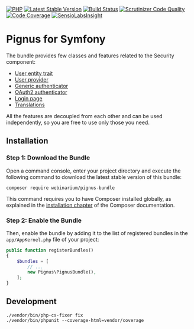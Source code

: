 [![PHP](https://img.shields.io/badge/PHP-7.0%2B-blue.svg)](https://secure.php.net/migration70)
[![Latest Stable Version](https://poser.pugx.org/webinarium/pignus-bundle/v/stable)](https://packagist.org/packages/webinarium/pignus-bundle)
[![Build Status](https://travis-ci.org/webinarium/PignusBundle.svg?branch=master)](https://travis-ci.org/webinarium/PignusBundle)
[![Scrutinizer Code Quality](https://scrutinizer-ci.com/g/webinarium/PignusBundle/badges/quality-score.png?b=master)](https://scrutinizer-ci.com/g/webinarium/PignusBundle/?branch=master)
[![Code Coverage](https://scrutinizer-ci.com/g/webinarium/PignusBundle/badges/coverage.png?b=master)](https://scrutinizer-ci.com/g/webinarium/PignusBundle/?branch=master)
[![SensioLabsInsight](https://insight.sensiolabs.com/projects/acb34716-39ea-4b28-b14c-60d24137f9b5/mini.png)](https://insight.sensiolabs.com/projects/acb34716-39ea-4b28-b14c-60d24137f9b5)

# Pignus for Symfony

The bundle provides few classes and features related to the Security component:

- [User entity trait](//github.com/webinarium/PignusBundle/wiki/User-entity)
- [User provider](//github.com/webinarium/PignusBundle/wiki/User-provider)
- [Generic authenticator](//github.com/webinarium/PignusBundle/wiki/Abstract-authenticator)
- [OAuth2 authenticator](//github.com/webinarium/PignusBundle/wiki/OAuth2-authenticator)
- [Login page](//github.com/webinarium/PignusBundle/wiki/Login-page)
- [Translations](//github.com/webinarium/PignusBundle/wiki/Translations)

All the features are decoupled from each other and can be used independently, so you are free to use only those you need.

## Installation

### Step 1: Download the Bundle

Open a command console, enter your project directory and execute the following command to download the latest stable version of this bundle:

```console
composer require webinarium/pignus-bundle
```

This command requires you to have Composer installed globally, as explained in the [installation chapter](https://getcomposer.org/doc/00-intro.md) of the Composer documentation.

### Step 2: Enable the Bundle

Then, enable the bundle by adding it to the list of registered bundles in the `app/AppKernel.php` file of your project:

```php
public function registerBundles()
{
    $bundles = [
        // ...
        new Pignus\PignusBundle(),
    ];
}
```

## Development

```console
./vendor/bin/php-cs-fixer fix
./vendor/bin/phpunit --coverage-html=vendor/coverage
```
